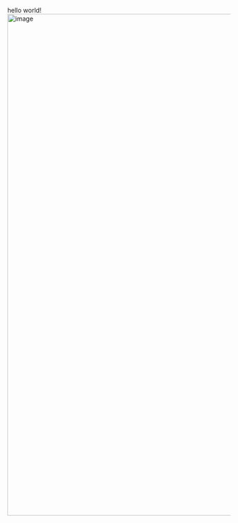 hello world!
<img width="1600" height="1131" alt="image" src="https://github.com/user-attachments/assets/c4c26837-a9a2-4213-96ad-e1b45973782e" />
